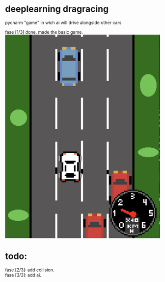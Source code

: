 # deeplearning dragracing
 pycharm "game" in wich ai will drive alongside other cars  

fase [1/3] done, made the basic game.  
![screenie of basic game](https://github.com/DR-Dev-Jack/deeplearning-dragracing/blob/main/other/screenie.png?raw=true|width=10)

# todo:
fase [2/3]: add collision.  
fase [3/3]: add ai.  

